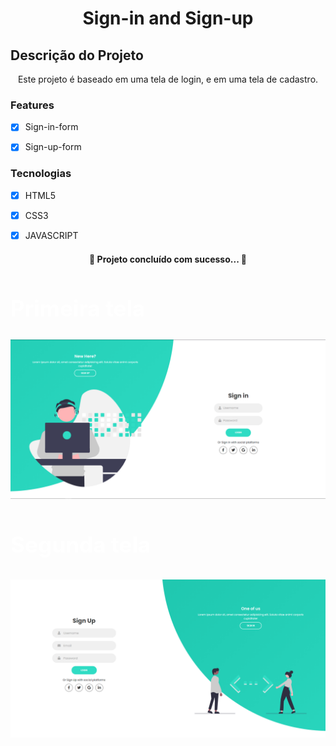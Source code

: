 <h1 align="center">Sign-in and Sign-up</h1>


## Descrição do Projeto
<p align="center">Este projeto é baseado em uma tela de login, e em uma tela de cadastro.</p>

### Features

- [x] Sign-in-form
- [x] Sign-up-form


### Tecnologias

- [x] HTML5
- [x] CSS3
- [x] JAVASCRIPT



<h4 align="center"> 
	 🚀 Projeto concluído com sucesso... 🚀
</h4>


<h2 style="color: #fff; font-size: 2.2rem";>Primeira tela</h2>
<img src="img/img01.png">

<h3 style="color: #fff; font-size: 2.2rem";>Segunda tela</h3>
<img src="img/img02.png">
